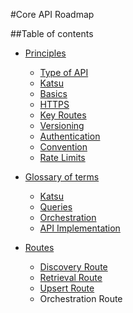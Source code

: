 #Core API Roadmap

##Table of contents

- [Principles](principles.html)

    - [Type of API](./principles.html#type-api)
    - [Katsu](./principles.html#katsu)
    - [Basics](./principles.html#basics)
    - [HTTPS](./principles.html#https)
    - [Key Routes](./principles.html#routes)
    - [Versioning](./principles.html#versionning)
    - [Authentication](./principles.html#authentication)
    - [Convention](./principles.html#convention)
    - [Rate Limits](./principles.html#rate-limits)

- [Glossary of terms](glossary.html)

    - [Katsu](glossary.html#katsu)
    - [Queries](glossary.html#queries)
    - [Orchestration](glossary.html#orchestration)
    - [API Implementation](glossary.html#implementation)

- [Routes](routes.html)

    - [Discovery Route](/routes/discovery.md)
    - [Retrieval Route](/routes/retrieve.md)
    - [Upsert Route](/routes/upsert.md)
    - Orchestration Route
